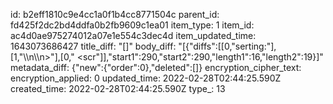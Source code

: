 id: b2eff1810c9e4cc1a0f1b4cc8771504c
parent_id: fd425f2dc2bd4ddfa0b2fb9609c1ea01
item_type: 1
item_id: ac4d0ae975274012a07e1e554c3dec4d
item_updated_time: 1643073686427
title_diff: "[]"
body_diff: "[{\"diffs\":[[0,\"serting:\"],[1,\"\\\n\\\n>\"],[0,\" &lt;scr\"]],\"start1\":290,\"start2\":290,\"length1\":16,\"length2\":19}]"
metadata_diff: {"new":{"order":0},"deleted":[]}
encryption_cipher_text: 
encryption_applied: 0
updated_time: 2022-02-28T02:44:25.590Z
created_time: 2022-02-28T02:44:25.590Z
type_: 13
